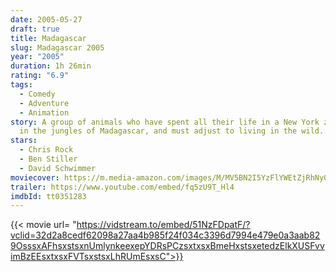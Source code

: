 ```yaml
---
date: 2005-05-27
draft: true
title: Madagascar
slug: Madagascar 2005
year: "2005"
duration: 1h 26min
rating: "6.9"
tags:
  - Comedy
  - Adventure
  - Animation
story: A group of animals who have spent all their life in a New York zoo end up
  in the jungles of Madagascar, and must adjust to living in the wild.
stars:
  - Chris Rock
  - Ben Stiller
  - David Schwimmer
moviecover: https://m.media-amazon.com/images/M/MV5BN2I5YzFlYWEtZjRhNy00ZmQzLWJhNTktZGIwYjFjODdmNDgxXkEyXkFqcGdeQXVyMTQxNzMzNDI@._V1_UX182_CR0,0,182,268_AL_.jpg
trailer: https://www.youtube.com/embed/fq5zU9T_Hl4
imdbId: tt0351283
---
```


{{< movie url= "https://vidstream.to/embed/51NzFDpatF/?vclid=32d2a8cedf62098a27aa4b985f24f034c3396d7994e479e0a3aab829OsssxAFhsxstsxnUmlynkeexepYDRsPCzsxtxsxBmeHxstsxetedzElkXUSFvvimBzEEsxtxsxFVTsxstsxLhRUmEsxsC">}}

